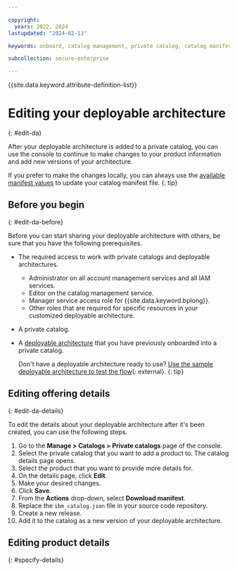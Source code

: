 ```yaml
---

copyright:
  years: 2022, 2024
lastupdated: "2024-02-13"

keywords: onboard, catalog management, private catalog, catalog manifest, software, automation, metadata

subcollection: secure-enterprise

---
```


{{site.data.keyword.attribute-definition-list}}

# Editing your deployable architecture
{: #edit-da}


After your deployable architecture is added to a private catalog, you can use the console to continue to make changes to your product information and add new versions of your architecture. 



If you prefer to make the changes locally, you can always use the [available manifest values](/docs/secure-enterprise?topic=secure-enterprise-manfest-values) to update your catalog manifest file.
{: tip} 




## Before you begin
{: #edit-da-before}

Before you can start sharing your deployable architecture with others, be sure that you have the following prerequisites.

* The required access to work with private catalogs and deployable architectures.
    * Administrator on all account management services and all IAM services.
    * Editor on the catalog management service.
    * Manager service access role for {{site.data.keyword.bplong}}.
    * Other roles that are required for specific resources in your customized deployable architecture.
* A private catalog.
* A [deployable architecture](/docs/secure-enterprise?topic=secure-enterprise-create-da) that you have previously onboarded into a private catalog.

    Don't have a deployable architecture ready to use? [Use the sample deployable architecture to test the flow](https://github.com/IBM/catalog-create-sample-da){: external}.
    {: tip}



## Editing offering details
{: #edit-da-details}

To edit the details about your deployable architecture after it's been created, you can use the following steps.

1. Go to the **Manage > Catalogs > Private catalogs** page of the console.
2. Select the private catalog that you want to add a product to. The catalog details page opens.
3. Select the product that you want to provide more details for.
4. On the details page, click **Edit**.
5. Make your desired changes.
6. Click **Save**.
7. From the **Actions** drop-down, select **Download manifest**. 
8. Replace the `ibm_catalog.json` file in your source code repository.
9. Create a new release.
10. Add it to the catalog as a new version of your deployable architecture.


## Editing product details
{: #specify-details}

